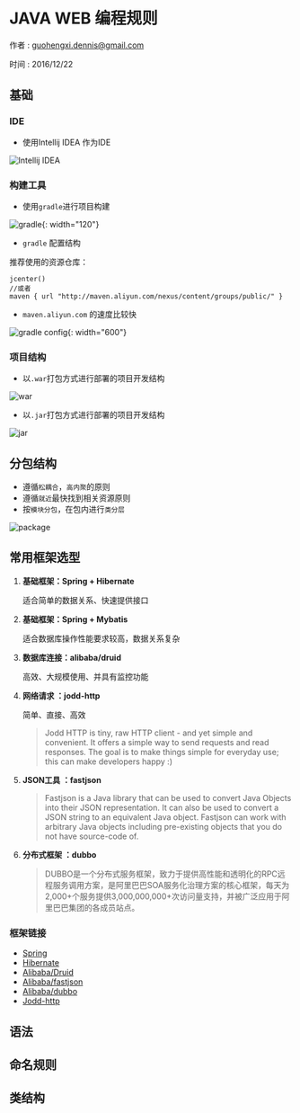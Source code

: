 # JAVA WEB 编程规则

>
作者 : [guohengxi.dennis@gmail.com](mailto:guohengxi.dennis@gmail.com)

>
时间 : 2016/12/22


## 基础

### IDE

- 使用Intellij IDEA 作为IDE

![Intellij IDEA](http://rule.ciyuer.com/images/java_intellij.png)

### 构建工具

- 使用`gradle`进行项目构建

![gradle](http://rule.ciyuer.com/images/java_gradle.jpg){: width="120"}

- `gradle` 配置结构

推荐使用的资源仓库：



```
jcenter()
//或者
maven { url "http://maven.aliyun.com/nexus/content/groups/public/" }
```

- `maven.aliyun.com` 的速度比较快

![gradle config](http://rule.ciyuer.com/images/java_gradle_config.png){: width="600"}

### 项目结构

- 以`.war`打包方式进行部署的项目开发结构

![war](http://rule.ciyuer.com/images/java_folder_war.png)

- 以`.jar`打包方式进行部署的项目开发结构

![jar](http://rule.ciyuer.com/images/java_folder_jar.png)

## 分包结构

- 遵循`松耦合`，`高内聚`的原则
- 遵循`就近`最快找到相关资源原则
- 按`模块分包`，在包内进行`类分层`

![package](http://rule.ciyuer.com/images/java_package.png)

## 常用框架选型


1. **基础框架：Spring + Hibernate**

    适合简单的数据关系、快速提供接口

1. **基础框架：Spring + Mybatis**

    适合数据库操作性能要求较高，数据关系复杂

1. **数据库连接：alibaba/druid**

    高效、大规模使用、并具有监控功能

1. **网络请求 ：jodd-http**

    简单、直接、高效
    > Jodd HTTP is tiny, raw HTTP client - and yet simple and convenient. It offers a simple way to send requests and read responses. The goal is to make things simple for everyday use; this can make developers happy :)

1. **JSON工具 ：fastjson**

    > Fastjson is a Java library that can be used to convert Java Objects into their JSON representation. It can also be used to convert a JSON string to an equivalent Java object. Fastjson can work with arbitrary Java objects including pre-existing objects that you do not have source-code of.

1. **分布式框架 ：dubbo**

    
    > DUBBO是一个分布式服务框架，致力于提供高性能和透明化的RPC远程服务调用方案，是阿里巴巴SOA服务化治理方案的核心框架，每天为2,000+个服务提供3,000,000,000+次访问量支持，并被广泛应用于阿里巴巴集团的各成员站点。


### 框架链接

- [Spring](https://spring.io)
- [Hibernate](http://hibernate.org/)
- [Alibaba/Druid](https://github.com/alibaba/druid)
- [Alibaba/fastjson](https://github.com/alibaba/fastjson)
- [Alibaba/dubbo](http://dubbo.io/)
- [Jodd-http](http://jodd.org/doc/http.html)

## 语法

## 命名规则

## 类结构
